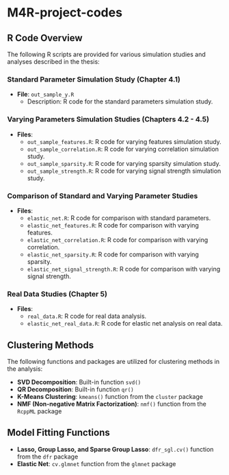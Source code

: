 # M4R-project-codes

## R Code Overview

The following R scripts are provided for various simulation studies and analyses described in the thesis:

### Standard Parameter Simulation Study (Chapter 4.1)
- **File**: `out_sample_y.R`
  - Description: R code for the standard parameters simulation study.

### Varying Parameters Simulation Studies (Chapters 4.2 - 4.5)
- **Files**:
  - `out_sample_features.R`: R code for varying features simulation study.
  - `out_sample_correlation.R`: R code for varying correlation simulation study.
  - `out_sample_sparsity.R`: R code for varying sparsity simulation study.
  - `out_sample_strength.R`: R code for varying signal strength simulation study.

### Comparison of Standard and Varying Parameter Studies
- **Files**:
  - `elastic_net.R`: R code for comparison with standard parameters.
  - `elastic_net_features.R`: R code for comparison with varying features.
  - `elastic_net_correlation.R`: R code for comparison with varying correlation.
  - `elastic_net_sparsity.R`: R code for comparison with varying sparsity.
  - `elastic_net_signal_strength.R`: R code for comparison with varying signal strength.

### Real Data Studies (Chapter 5)
- **Files**:
  - `real_data.R`: R code for real data analysis.
  - `elastic_net_real_data.R`: R code for elastic net analysis on real data.

## Clustering Methods
The following functions and packages are utilized for clustering methods in the analysis:

- **SVD Decomposition**: Built-in function `svd()`
- **QR Decomposition**: Built-in function `qr()`
- **K-Means Clustering**: `kmeans()` function from the `cluster` package
- **NMF (Non-negative Matrix Factorization)**: `nmf()` function from the `RcppML` package

## Model Fitting Functions
- **Lasso, Group Lasso, and Sparse Group Lasso**: `dfr_sgl.cv()` function from the `dfr` package
- **Elastic Net**: `cv.glmnet` function from the `glmnet` package

